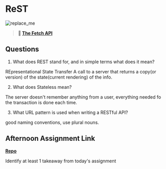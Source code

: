 # ReST

![replace_me](https://codeworks.blob.core.windows.net/public/assets/img/illustrations/placeholder.svg)

> **📖 [The Fetch API](https://codeworksacademy.com/fs-student-guide/resources/wk4/04-Fetch)**

## Questions

1. What does REST stand for, and in simple terms what does it mean?

REpresentational State Transfer  A call to a server that returns a copy(or version) of the state(current rendering) of the info.

2. What does Stateless mean?

The server doesn't remember anything from a user, everything needed fo the transaction is done each time.

3. What URL pattern is used when writing a RESTful API?

good naming conventions, use plural nouns.

## Afternoon Assignment Link

**[Repo](https://github.com/savtemp/gifted.git)**

Identify at least 1 takeaway from today's assignment
